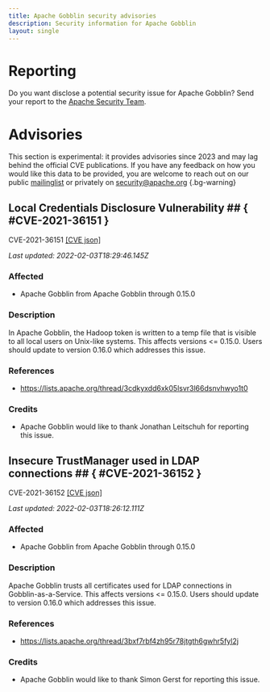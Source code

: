 ```yaml
---
title: Apache Gobblin security advisories
description: Security information for Apache Gobblin
layout: single
---
```


# Reporting

Do you want disclose a potential security issue for Apache Gobblin? Send your report to the [Apache Security Team](mailto:security@apache.org).

# Advisories

This section is experimental: it provides advisories since 2023 and may lag behind the official CVE publications. If you have any feedback on how you would like this data to be provided, you are welcome to reach out on our public [mailinglist](/mailinglist) or privately on [security@apache.org](mailto:security@apache.org)
{.bg-warning}

## Local Credentials Disclosure Vulnerability ## { #CVE-2021-36151 }

CVE-2021-36151 [\[CVE json\]](./CVE-2021-36151.cve.json)

_Last updated: 2022-02-03T18:29:46.145Z_

### Affected

* Apache Gobblin from Apache Gobblin through 0.15.0


### Description

In Apache Gobblin, the Hadoop token is written to a temp file that is visible to all local users on Unix-like systems. This affects versions <= 0.15.0. Users should update to version 0.16.0 which addresses this issue. 

### References
* https://lists.apache.org/thread/3cdkyxdd6xk05lsvr3l66dsnvhwyo1t0


### Credits
* Apache Gobblin would like to thank Jonathan Leitschuh for reporting this issue. 


## Insecure TrustManager used in LDAP connections ## { #CVE-2021-36152 }

CVE-2021-36152 [\[CVE json\]](./CVE-2021-36152.cve.json)

_Last updated: 2022-02-03T18:26:12.111Z_

### Affected

* Apache Gobblin from Apache Gobblin through 0.15.0


### Description

Apache Gobblin trusts all certificates used for LDAP connections in Gobblin-as-a-Service. This affects versions <= 0.15.0. Users should update to version 0.16.0 which addresses this issue. 

### References
* https://lists.apache.org/thread/3bxf7rbf4zh95r78jtgth6gwhr5fyl2j


### Credits
* Apache Gobblin would like to thank Simon Gerst for reporting this issue. 
